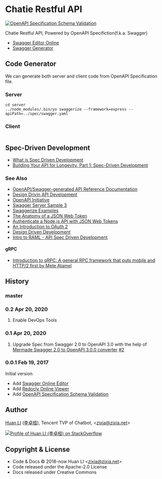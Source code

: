 # Chatie Restful API

[![OpenAPI Specification Schema Validation](https://online.swagger.io/validator?url=https://raw.githubusercontent.com/Chatie/api/master/spec/swagger.yaml)](https://redocly.github.io/redoc/?url=https://raw.githubusercontent.com/Chatie/api/master/spec/swagger.yaml)

Chatie Restful API, Powered by OpenAPI Specifiction(f.k.a. Swagger)

- [Swagger Editor Online](http://editor.swagger.io/#/?import=https://raw.githubusercontent.com/Chatie/api/master/spec/swagger.yaml)
- [Swagger Generator](https://generator.swagger.io/?url=https://raw.githubusercontent.com/Chatie/api/master/spec/swagger.yaml)

## Code Generator

We can generate both server and client code from OpenAPI Specification file.

### Server

```shell
cd server
../node_modules/.bin/yo swaggerize --framework=express --apiPath=../spec/swagger.yaml
```

### Client

```shell
```

## Spec-Driven Development

- [What is Spec Driven Development](https://www.mikestowe.com/blog/2014/11/what-is-spec-driven-development.php)
- [Building Your API for Longevity, Part 1: Spec-Driven Development](https://www.nginx.com/blog/building-api-for-longevity-spec-driven-development/)

### See Also

- [OpenAPI/Swagger-generated API Reference Documentation](https://redocly.github.io/redoc/)
- [Design Drivin API Development](http://www.slideshare.net/sofj/design-driven-api-development)
- [OpenAPI Initiative](https://www.openapis.org/)
- [Swagger Server Sample 3](https://github.com/BigstickCarpet/swagger-server/tree/master/samples/sample3)
- [Swaggerize Examples](https://github.com/subeeshcbabu/swaggerize-examples)
- [The Anatomy of a JSON Web Token](https://scotch.io/tutorials/the-anatomy-of-a-json-web-token)
- [Authenticate a Node.js API with JSON Web Tokens](https://scotch.io/tutorials/authenticate-a-node-js-api-with-json-web-tokens)
- [An Introduction to OAuth 2](https://www.digitalocean.com/community/tutorials/an-introduction-to-oauth-2)
- [Design Driven Development](http://www.slideshare.net/henrydjacob/design-driven-development)
- [Intro to RAML - API Spec Driven Development](http://www.hksilicon.com/articles/1082744)

#### gRPC

- [Introduction to gRPC: A general RPC framework that puts mobile and HTTP/2 first by Mete Atamel](https://www.youtube.com/watch?v=kUz2zjkKxFg)

## History

### master

### 0.2 Apr 20, 2020

1. Enable DevOps Tools

### 0.1 Apr 20, 2020

1. Upgrade Spec from Swagger 2.0 to OpenAPI 3.0 with the help of [Mermade Swagger 2.0 to OpenAPI 3.0.0 converter](https://mermade.org.uk/openapi-converter) [#2](https://github.com/Chatie/api/issues/2)

### 0.0.1 Feb 19, 2017

Initial version

- Add [Swagger Online Editor](http://editor.swagger.io/#/?import=https://raw.githubusercontent.com/Chatie/api/master/spec/swagger.yaml)
- Add [Redocly Online Viewer](https://redocly.github.io/redoc/?url=https://raw.githubusercontent.com/Chatie/api/master/spec/swagger.yaml)
- Add [OpenAPI Specification Schema Validation](https://online.swagger.io/validator?url=https://raw.githubusercontent.com/Chatie/api/master/spec/swagger.yaml)

## Author

[Huan LI](https://github.com/huan) ([李卓桓](http://linkedin.com/in/zixia)),
Tencent TVP of Chatbot, \<zixia@zixia.net\>

[![Profile of Huan LI (李卓桓) on StackOverflow](https://stackexchange.com/users/flair/265499.png)](https://stackexchange.com/users/265499)

## Copyright & License

- Code & Docs © 2018-now Huan LI \<zixia@zixia.net\>
- Code released under the Apache-2.0 License
- Docs released under Creative Commons

